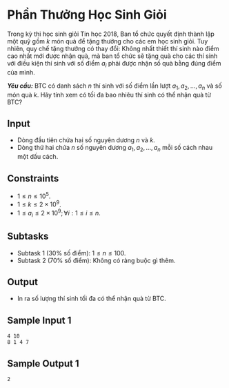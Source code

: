 # Phần Thưởng Học Sinh Giỏi

Trong kỳ thi học sinh giỏi Tin học 2018, Ban tổ chức quyết định thành lập một quỹ gồm $k$ món quà để tặng thưởng cho các em học sinh giỏi. Tuy nhiên, quy chế tặng thưởng có thay đổi: Không nhất thiết thí sinh nào điểm cao nhất mới được nhận quà, mà ban tổ chức sẽ tặng quà cho các thí sinh với điều kiện thí sinh với số điểm $a_i$ phải được nhận số quà bằng đúng điểm của mình.

***Yêu cầu:*** BTC có danh sách $n$ thí sinh với số điểm lần lượt $a_1, a_2, \dots, a_n$ và số món quà $k$. Hãy tính xem có tối đa bao nhiêu thí sinh có thể nhận quà từ BTC?

## Input

- Dòng đầu tiên chứa hai số nguyên dương $n$ và $k$.
- Dòng thứ hai chứa $n$ số nguyên dương $a_1, a_2, \dots, a_n$ mỗi số cách nhau một dấu cách.

## Constraints

- $1 \le n \le 10^5$.
- $1 \le k \le 2 \times 10^9$.
- $1 \le a_i \le 2 \times 10^9; \forall i: 1 \le i \le n$.

## Subtasks

- Subtask $1$ ($30\%$ số điểm): $1 \le n \le 100$.
- Subtask $2$ ($70\%$ số điểm): Không có ràng buộc gì thêm.

## Output

- In ra số lượng thí sinh tối đa có thể nhận quà từ BTC.

## Sample Input 1

```
4 10
8 1 4 7
```

## Sample Output 1

```
2
```


